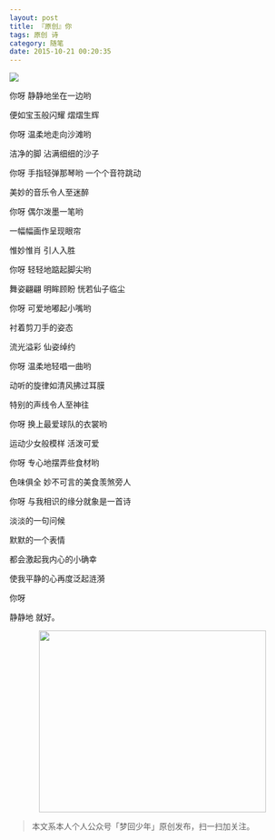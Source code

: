 ```yaml
---
layout: post
title: 『原创』你
tags: 原创 诗
category: 随笔
date: 2015-10-21 00:20:35
---
```


![](http://7xlkoc.com1.z0.glb.clouddn.com/lemon.jpg)

你呀 静静地坐在一边哟 

便如宝玉般闪耀 熠熠生辉

你呀 温柔地走向沙滩哟 

洁净的脚 沾满细细的沙子

你呀 手指轻弹那琴哟 一个个音符跳动

美妙的音乐令人至迷醉

你呀 偶尔泼墨一笔哟 

一幅幅画作呈现眼帘

惟妙惟肖 引人入胜

你呀 轻轻地踮起脚尖哟

舞姿翩翩 明眸顾盼 恍若仙子临尘

你呀 可爱地嘟起小嘴哟

衬着剪刀手的姿态

流光溢彩 仙姿绰约

你呀 温柔地轻唱一曲哟

动听的旋律如清风拂过耳膜

特别的声线令人至神往

你呀 换上最爱球队的衣裳哟

运动少女般模样 活泼可爱

你呀 专心地摆弄些食材哟

色味俱全 妙不可言的美食羡煞旁人

你呀 与我相识的缘分就象是一首诗

淡淡的一句问候

默默的一个表情

都会激起我内心的小确幸

使我平静的心再度泛起涟漪

你呀

静静地 就好。

<div align="center">
<img src="http://7xlkoc.com1.z0.glb.clouddn.com/qrcodenew.jpg" width="400" height="320" />
</div>

> 本文系本人个人公众号「梦回少年」原创发布，扫一扫加关注。
